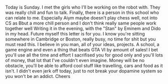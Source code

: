 Today is Sunday. I met the girls who I'll be working on the robot with. They was really chill and fun to talk. Finally, there is a person in this school who can relate to me. Especially Aiym maybe doesn't play chess well, not into CS as Bbut a more chill person and I don't think really same people work together well 
Writing it in the evening, with the "Stan" by Eminem and Dido in my head. Future myself this letter is for you. I know you're sitting somewhere in Cambridge or Boston, really busy, no time for shit but you must read this. I believe in you man, all of your ideas, projects. A school, a game engine and even a thing that beats GTA VI by amount of sales! I bet you'll use all the time and effort I sacrifised you for good only and you'll lots of money, that lot that I've couldn't even imagine. Money will be no obstacle, you'll be able to afford cool stuff like travelling, cars and food as it isn't. I didn't even jerk off today, just to not break your dopamine system so you won't be an addict. Cheers